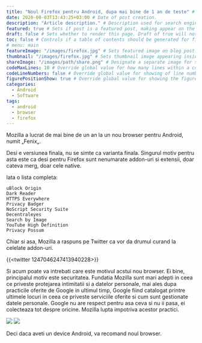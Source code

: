 ```yaml
---
title: "Noul Firefox pentru Android, dupa mai bine de 1 an de teste" # Title of the blog post.
date: 2020-08-03T13:43:25+03:00 # Date of post creation.
description: "Article description." # Description used for search engine.
featured: true # Sets if post is a featured post, making appear on the home page side bar.
draft: false # Sets whether to render this page. Draft of true will not be rendered.
toc: false # Controls if a table of contents should be generated for first-level links automatically.
# menu: main
featureImage: "/images/firefox.jpg" # Sets featured image on blog post.
thumbnail: "/images/firefox.jpg" # Sets thumbnail image appearing inside card on homepage.
shareImage: "/images/path/share.png" # Designate a separate image for social media sharing.
codeMaxLines: 10 # Override global value for how many lines within a code block before auto-collapsing.
codeLineNumbers: false # Override global value for showing of line numbers within code block.
figurePositionShow: true # Override global value for showing the figure label.
categories:
  - Android
  - Software
tags:
  - android
  - browser
  - firefox
---
```


Mozilla a lucrat de mai bine de un an la un nou browser pentru Android, numit „Fenix„.

Desi e versiunea finala, nu se simte ca varianta finala. Singurul motiv pentru asta este ca desi pentru Firefox sunt nenumarate addon-uri si extensii, doar cateva merg, doar cele native.

Iata o lista completa:

    uBlock Origin
    Dark Reader
    HTTPS Everywhere
    Privacy Badger
    NoScript Security Suite
    Decentraleyes
    Search by Image
    YouTube High Definition
    Privacy Possum

Chiar si asa, Mozilla a raspuns pe Twitter ca vor da drumul curand la celelate addon-uri.

{{<twitter 1247046247413940228>}}

Si acum poate va intrebati care este motivul acstui nou browser. Ei bine, principalul motiv este securitatea. Fundatia Mozilla sunt mari adepti in ceea ce priveste protejarea intimitatii si a datelor personale, mai ales dupa practicile oferite de Google in ultimul timp, Google fiind catalogat printre ultimele locuri in ceea ce priveste serviciile oferite si cum sunt gestionate datele personale. Google nu are respect pentru asa ceva si nu ii pasa, ei colecteaza tot despre oricine. Mozilla lupta impotriva acestor practici.

![](/images/firefox-screenshot1.jpg) ![](/images/firefox-screenshot2.jpg)

Deci daca aveti un device Android, va recomand noul browser.
